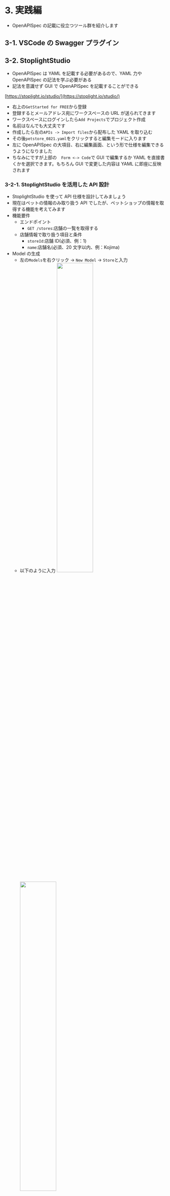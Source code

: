 # 3. 実践編

- OpenAPISpec の記載に役立つツール群を紹介します

## 3-1. VSCode の Swagger プラグイン

## 3-2. StoplightStudio

- OpenAPISpec は YAML を記載する必要があるので、YAML 力や OpenAPISpec の記法を学ぶ必要がある
- 記法を意識せず GUI で OpenAPISpec を記載することができる

[https://stoplight.io/studio/](https://stoplight.io/studio/)

- 右上の`GetStarted for FREE`から登録
- 登録するとメールアドレス宛にワークスペースの URL が送られてきます
- ワークスペースにログインしたら`Add Projects`でプロジェクト作成
- 名前はなんでも大丈夫です
- 作成したら左の`APIs -> Import files`から配布した YAML を取り込む
- その後`petstore_0821.yaml`をクリックすると編集モードに入ります
- 左に OpenAPISpec の大項目、右に編集画面、という形で仕様を編集できるうようになりました
- ちなみにですが上部の　`Form <-> Code`で GUI で編集するか YAML を直接書くかを選択できます。もちろん GUI で変更した内容は YAML に即座に反映されます

### 3-2-1. StoplightStudio を活用した API 設計

- StoplightStudio を使って API 仕様を設計してみましょう
- 現在はペットの情報のみ取り扱う API でしたが、ペットショップの情報を取得する機能を考えてみます
- 機能要件
  - エンドポイント
    - `GET /stores`:店舗の一覧を取得する
  - 店舗情報で取り扱う項目と条件
    - `storeId`:店舗 ID(必須、例：1)
    - `name`:店舗名(必須、20 文字以内、例：Kojima)
- Model の生成
  - 左の`Models`を右クリック -> `New Model` -> `Store`と入力
  - 以下のように入力
    <img src="/images/store1.png" width="50%">
    <img src="/images/store2.png" width="50%">
    <img src="/images/store3.png" width="50%">
- 同じく`Models`を右クリック -> `New Model` -> `Stores`と入力
  - 以下のように入力
    <img src="/images/stores1.png" width="50%">
    <img src="/images/stores2.png" width="50%"> -
- エンドポイントの生成
  - 左の`Paths`を右クリック -> `New Path` -> `/stores`と入力
  - 以下のように入力
    <img src="/images/stores3.png" width="50%">
    <img src="/images/stores4.png" width="50%">

### 3-2-2. StoplightStudio で API 起動

- API が設計できたら意図した設計になっているか確認しましょう
- StoplightStudio の編集画面左上の`Publish`をクリック
- `Project pushed to workspace`が出力されれば OK です
- そのまま`Back to workspace`をクリック
- 以下のように MockServer の URL が表示されていますね？YAML を Publish することで MockServer を起動してくれます。先述の Prism が YAML の Publish をトリガーに動いてくれるイメージです
  <img src="/images/mock.png" width="50%">
- `https://MockServerのURL/stores`にアクセスしてみましょう。先ほどエンドポイントを設計した時に example に記載した出力例が表示されます

## 3-3. Prism

- モックサーバを起動する際、YAML から OpenAPIGenerator でコードを生成し、ローカルで起動する必要がありました
- Prism 使うとコード清正を経由せず、直接モックサーバを起動できます
-

## まとめ

- xxx

